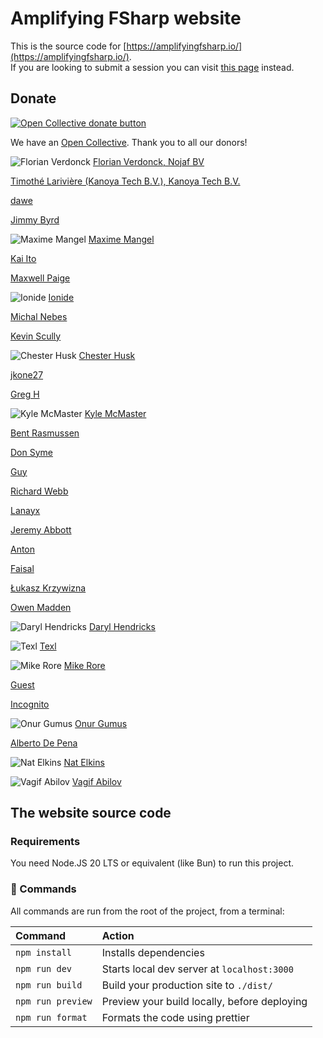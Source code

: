 # Amplifying FSharp website

This is the source code for [https://amplifyingfsharp.io/](https://amplifyingfsharp.io/).  
If you are looking to submit a session you can visit [this page](https://amplifyingfsharp.io/join-us/) instead.

## Donate

[![Open Collective donate button](https://opencollective.com/amplifying-fsharp/donate/button.png?color=blue)](https://opencollective.com/amplifying-fsharp/donate)

We have an [Open Collective](https://opencollective.com/amplifying-fsharp#category-ABOUT). Thank you to all our donors!

![Florian Verdonck](https://www.gravatar.com/avatar/7700b17da33f36e69154d8585afbe768?default=404&s=50) [Florian Verdonck, Nojaf BV](https://opencollective.com/florian-verdonck)

[Timothé Larivière (Kanoya Tech B.V.), Kanoya Tech B.V.](https://opencollective.com/timothelariviere)

[dawe](https://opencollective.com/guest-44f16fd5)

[Jimmy Byrd](https://opencollective.com/jimmy-byrd1)

![Maxime Mangel](https://www.gravatar.com/avatar/ebc3bbcbf88293a971c346e1406f08a8?default=404&s=50) [Maxime Mangel](https://opencollective.com/maxime-mangel)

[Kai Ito](https://opencollective.com/guest-234c4a61)

[Maxwell Paige](https://opencollective.com/maxwell-paige)

![Ionide](https://opencollective-production.s3.us-west-1.amazonaws.com/1dc76620-24ad-11e9-b372-6b1a73f011d0.png&s=50) [Ionide](https://opencollective.com/ionide)

[Michal Nebes](https://opencollective.com/michal-nebes)

[Kevin Scully](https://opencollective.com/guest-869ff6be)

![Chester Husk](https://www.gravatar.com/avatar/d2f117e84eb4380996e3bce3e7850f33?default=404&s=50) [Chester Husk](https://opencollective.com/chester-husk)

[jkone27](https://opencollective.com/jkone27)

[Greg H](https://opencollective.com/guest-e96f59f1)

![Kyle McMaster](https://opencollective-production.s3.us-west-1.amazonaws.com/3ed94f00-586a-11ed-8cfe-775d08dfbc28.png&s=50) [Kyle McMaster](https://opencollective.com/kyle-mcmaster)

[Bent Rasmussen](https://opencollective.com/guest-1006fa5b)

[Don Syme](https://opencollective.com/don-syme1)

[Guy](https://opencollective.com/guest-2abe9028)

[Richard Webb](https://opencollective.com/richard-webb)

[Lanayx](https://opencollective.com/guest-3f6e0f58)

[Jeremy Abbott](https://opencollective.com/jeremy-abbott)

[Anton](https://opencollective.com/guest-949aaeee)

[Faisal](https://opencollective.com/anonymous2703)

[Łukasz Krzywizna](https://opencollective.com/guest-127c1447)

[Owen Madden](https://opencollective.com/guest-156a0a3f)

![Daryl Hendricks](https://opencollective-production.s3.us-west-1.amazonaws.com/87c157a0-37c9-11e9-a5f0-5f950ca71086.jpg&s=50) [Daryl Hendricks](https://opencollective.com/daryl-hendricks)

![Texl](https://www.gravatar.com/avatar/2e6082d51b5311da403c348d5084ae6f?default=404&s=50) [Texl](https://opencollective.com/texl)

![Mike Rore](https://opencollective-production.s3.us-west-1.amazonaws.com/account-avatar/069f8ab7-887f-4765-b828-5786c52f237f/mike.jpg&s=50) [Mike Rore](https://opencollective.com/mike-rore)

[Guest](https://opencollective.com/guest-21539c16)

[Incognito](https://opencollective.com/user-cf759da5)

![Onur Gumus](https://www.gravatar.com/avatar/f796e26947aecb04600f92622539554f?default=404&s=50) [Onur Gumus](https://opencollective.com/onur-gumus)

[Alberto De Pena](https://opencollective.com/guest-1a3ba5c2)

![Nat Elkins](https://www.gravatar.com/avatar/a864e67a649b1490463af5192e50c18b?default=404&s=50) [Nat Elkins](https://opencollective.com/nat-elkins)

![Vagif Abilov](https://www.gravatar.com/avatar/822d40ce216f2d64bcc2c59f0ded1e4d?default=404&s=50) [Vagif Abilov](https://opencollective.com/vagif-abilov)

## The website source code

### Requirements

You need Node.JS 20 LTS or equivalent (like Bun) to run this project.

### 🧞 Commands

All commands are run from the root of the project, from a terminal:

| Command           | Action                                       |
| :---------------- | :------------------------------------------- |
| `npm install`     | Installs dependencies                        |
| `npm run dev`     | Starts local dev server at `localhost:3000`  |
| `npm run build`   | Build your production site to `./dist/`      |
| `npm run preview` | Preview your build locally, before deploying |
| `npm run format`  | Formats the code using prettier              |
